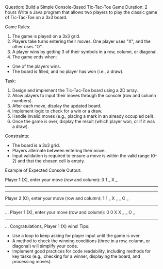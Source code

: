 Question: Build a Simple Console-Based Tic-Tac-Toe Game
Duration: 2 hours
Write a Java program that allows two players to play the classic game of Tic-Tac-Toe on a 3x3
board.

Game Rules:
1. The game is played on a 3x3 grid.
2. Players take turns entering their moves. One player uses "X", and the other uses "O".
3. A player wins by getting 3 of their symbols in a row, column, or diagonal.
4. The game ends when:
- One of the players wins.
- The board is filled, and no player has won (i.e., a draw).

Task:
1. Design and implement the Tic-Tac-Toe board using a 2D array.
2. Allow players to input their moves through the console (row and column numbers).
3. After each move, display the updated board.
4. Implement logic to check for a win or a draw.
5. Handle invalid moves (e.g., placing a mark in an already occupied cell).
6. Once the game is over, display the result (which player won, or if it was a draw).

Constraints:
- The board is a 3x3 grid.
- Players alternate between entering their move.
- Input validation is required to ensure a move is within the valid range (0-2) and that the chosen
cell is empty.

Example of Expected Console Output:

Player 1 (X), enter your move (row and column): 0 1
_ X _
_ _ _
_ _ _
Player 2 (O), enter your move (row and column): 1 1
_ X _
_ O _
_ _ _
...
Player 1 (X), enter your move (row and column): 0 0
X X _
_ O _
_ _ _
...
Congratulations, Player 1 (X) wins!
Tips:
- Use a loop to keep asking for player input until the game is over.
- A method to check the winning conditions (three in a row, column, or diagonal) will simplify
your code.
- Implement good practices for code readability, including methods for key tasks (e.g., checking
for a winner, displaying the board, and processing moves).